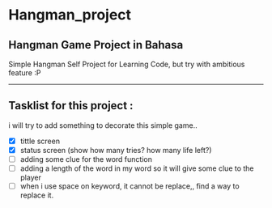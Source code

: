 # Hangman_project

## Hangman Game Project in Bahasa

Simple Hangman Self Project for Learning Code, but try with ambitious feature :P

---

## Tasklist for this project :

i will try to add something to decorate this simple game..

- [x] tittle screen
- [x] status screen (show how many tries? how many life left?)
- [ ] adding some clue for the word function
- [ ] adding a length of the word in my word so it will give some clue to the player
- [ ] when i use space on keyword, it cannot be replace,, find a way to replace it.
